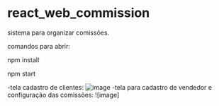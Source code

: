 # react_web_commission
sistema para organizar comissões.

comandos para abrir:

npm install

npm start

-tela cadastro de clientes:
![image](https://github.com/viniciudev/react_web_commission/assets/137787628/2407eb12-cac1-49ad-a96d-1cfaf4357098)
-tela para cadastro de vendedor e configuração das comissões:
![image]
